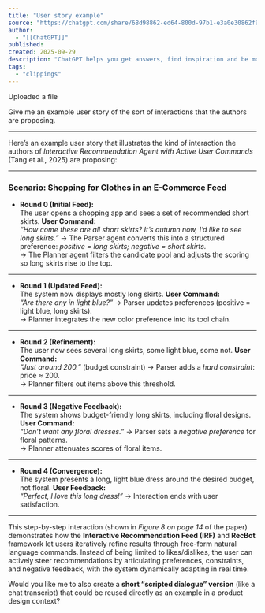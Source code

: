 ```yaml
---
title: "User story example"
source: "https://chatgpt.com/share/68d98862-ed64-800d-97b1-e3a0e30862f9"
author:
  - "[[ChatGPT]]"
published:
created: 2025-09-29
description: "ChatGPT helps you get answers, find inspiration and be more productive. It is free to use and easy to try. Just ask and ChatGPT can help with writing, learning, brainstorming and more."
tags:
  - "clippings"
---
```

Uploaded a file

Give me an example user story of the sort of interactions that the authors are proposing.

---

Here’s an example user story that illustrates the kind of interaction the authors of *Interactive Recommendation Agent with Active User Commands* (Tang et al., 2025) are proposing:

---

### Scenario: Shopping for Clothes in an E-Commerce Feed

- **Round 0 (Initial Feed):**  
	The user opens a shopping app and sees a set of recommended short skirts.
	**User Command:**  
	*“How come these are all short skirts? It’s autumn now, I’d like to see long skirts.”*
	→ The Parser agent converts this into a structured preference: *positive = long skirts; negative = short skirts.*  
	→ The Planner agent filters the candidate pool and adjusts the scoring so long skirts rise to the top.

---

- **Round 1 (Updated Feed):**  
	The system now displays mostly long skirts.
	**User Command:**  
	*“Are there any in light blue?”*
	→ Parser updates preferences (positive = light blue, long skirts).  
	→ Planner integrates the new color preference into its tool chain.

---

- **Round 2 (Refinement):**  
	The user now sees several long skirts, some light blue, some not.
	**User Command:**  
	*“Just around 200.”* (budget constraint)
	→ Parser adds a *hard constraint*: price ≈ 200.  
	→ Planner filters out items above this threshold.

---

- **Round 3 (Negative Feedback):**  
	The system shows budget-friendly long skirts, including floral designs.
	**User Command:**  
	*“Don’t want any floral dresses.”*
	→ Parser sets a *negative preference* for floral patterns.  
	→ Planner attenuates scores of floral items.

---

- **Round 4 (Convergence):**  
	The system presents a long, light blue dress around the desired budget, not floral.
	**User Feedback:**  
	*“Perfect, I love this long dress!”*
	→ Interaction ends with user satisfaction.

---

This step-by-step interaction (shown in *Figure 8 on page 14* of the paper) demonstrates how the **Interactive Recommendation Feed (IRF)** and **RecBot** framework let users iteratively refine results through free-form natural language commands. Instead of being limited to likes/dislikes, the user can actively steer recommendations by articulating preferences, constraints, and negative feedback, with the system dynamically adapting in real time.

Would you like me to also create a **short “scripted dialogue” version** (like a chat transcript) that could be reused directly as an example in a product design context?
